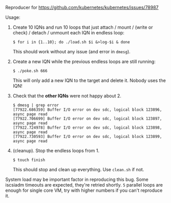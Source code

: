 Reproducer for https://github.com/kubernetes/kubernetes/issues/78987

Usage:

1. Create 10 IQNs and run 10 loops that just attach / mount / (write or check) / detach / unmount each IQN in endless loop:
    ```
    $ for i in {1..10}; do ./load.sh $i &>log-$i & done
    ```
    This should work without any issue (and error in `dmesg`).

2. Create a new IQN while the previous endless loops are still running:
    ```
    $ ./poke.sh 666
    ```
    This will only add a new IQN to the target and delete it. Nobody uses the IQN!

3. Check that the **other IQNs** were not happy about 2.
    ```
    $ dmesg | grep error
    [77922.686359] Buffer I/O error on dev sdc, logical block 123896, async page read
    [77922.706699] Buffer I/O error on dev sdc, logical block 123897, async page read
    [77922.724978] Buffer I/O error on dev sdc, logical block 123898, async page read
    [77922.730593] Buffer I/O error on dev sdc, logical block 123899, async page read
    ```

4. (cleanup). Stop the endless loops from 1.
    ```
    $ touch finish
    ```

    This should stop and clean up everything. Use `clean.sh` if not.

System load may be important factor in reproducing this bug. Some iscsiadm timeouts are expected, they're retried shortly. `5` parallel loops are enough for single core VM, try with higher numbers if you can't reproduce it.
